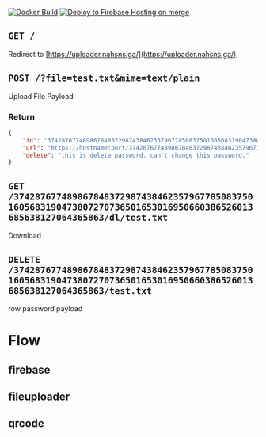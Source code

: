 [![Docker Build](https://github.com/8128-33550336/fileuploader/actions/workflows/build.yml/badge.svg?event=push)](https://github.com/8128-33550336/fileuploader/actions/workflows/build.yml)
[![Deploy to Firebase Hosting on merge](https://github.com/nah-organization/fileuploader/actions/workflows/firebase-hosting-merge.yml/badge.svg)](https://github.com/nah-organization/fileuploader/actions/workflows/firebase-hosting-merge.yml)
## `GET /`
Redirect to [https://uploader.nahsns.ga/](https://uploader.nahsns.ga/)

## `POST /?file=test.txt&mime=text/plain`
Upload
File Payload
### Return 
```json
{
    "id": "3742876774898678483729874384623579677850837501605683190473807270736501653016950660386526013685638127064365863",
    "url": "https://hostname:port/3742876774898678483729874384623579677850837/test.txt",
    "delete": "this is delete password. can't change this password."
}
```

## `GET /3742876774898678483729874384623579677850837501605683190473807270736501653016950660386526013685638127064365863/dl/test.txt`
Download

## `DELETE /3742876774898678483729874384623579677850837501605683190473807270736501653016950660386526013685638127064365863/test.txt`
row password payload

# Flow

## firebase

## fileuploader

## qrcode
